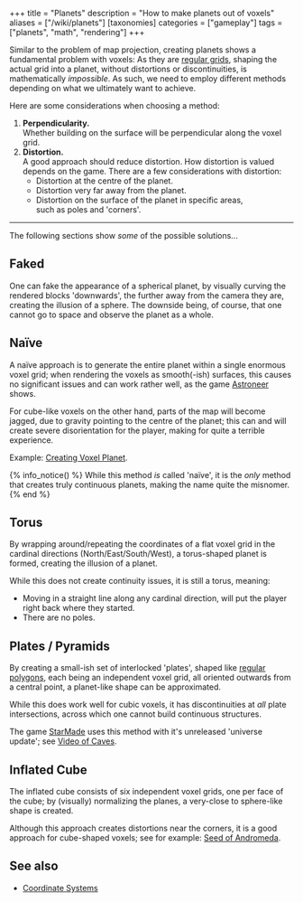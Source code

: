 +++
title = "Planets"
description = "How to make planets out of voxels"
aliases = ["/wiki/planets"]
[taxonomies]
categories = ["gameplay"]
tags = ["planets", "math", "rendering"]
+++

Similar to the problem of map projection, creating planets shows a fundamental problem with voxels: As they are [regular grids](https://en.wikipedia.org/wiki/Regular_grid), shaping the actual grid into a planet, without distortions or discontinuities, is mathematically *impossible*. As such, we need to employ different methods depending on what we ultimately want to achieve.

Here are some considerations when choosing a method:

1. **Perpendicularity.**  
   Whether building on the surface will be perpendicular along the voxel grid.
2. **Distortion.**  
   A good approach should reduce distortion. How distortion is valued depends on the game. There are a few considerations with distortion:
    - Distortion at the centre of the planet.
    - Distortion very far away from the planet.
    - Distortion on the surface of the planet in specific areas,  
      such as poles and 'corners'.

---

The following sections show *some* of the possible solutions...

## Faked
One can fake the appearance of a spherical planet, by visually curving the rendered blocks 'downwards', the further away from the camera they are, creating the illusion of a sphere. The downside being, of course, that one cannot go to space and observe the planet as a whole.

## Naïve
A naïve approach is to generate the entire planet within a single enormous voxel grid; when rendering the voxels as smooth(-ish) surfaces, this causes no significant issues and can work rather well, as the game [Astroneer](https://astroneer.space/) shows.

For cube-like voxels on the other hand, parts of the map will become jagged, due to gravity pointing to the centre of the planet; this can and will create severe disorientation for the player, making for quite a terrible experience.

Example: [Creating Voxel Planet](https://hiteshkrsahu.medium.com/generating-voxel-planet-using-3d-simplex-noise-3ab011fd88ec).

{% info_notice() %}
While this method *is* called 'naïve', it is the *only* method that creates truly continuous planets, making the name quite the misnomer.
{% end %}

## Torus
By wrapping around/repeating the coordinates of a flat voxel grid in the cardinal directions (North/East/South/West), a torus-shaped planet is formed, creating the illusion of a planet.

While this does not create continuity issues, it is still a torus, meaning:

- Moving in a straight line along any cardinal direction, will put the player right back where they started.
- There are no poles.

## Plates / Pyramids
By creating a small-ish set of interlocked 'plates', shaped like [regular polygons](https://en.wikipedia.org/wiki/Regular_polygon), each being an independent voxel grid, all oriented outwards from a central point, a planet-like shape can be approximated.

While this does work well for cubic voxels, it has discontinuities at *all* plate intersections, across which one cannot build continuous structures.

The game [StarMade](https://www.star-made.org/) uses this method with it's unreleased 'universe update'; see [Video of Caves](https://drive.google.com/file/d/15TjUH68W4wEQ3GoMO0lCPyd3oMwxNzjQ/view?usp=sharing).

## Inflated Cube
The inflated cube consists of six independent voxel grids, one per face of the cube; by (visually) normalizing the planes, a very-close to sphere-like shape is created.

Although this approach creates distortions near the corners, it is a good approach for cube-shaped voxels; see for example: [Seed of Andromeda](https://www.youtube.com/watch?v=bJr4QlDxEME).

## See also
- [Coordinate Systems](/wiki/coordinate-systems)
